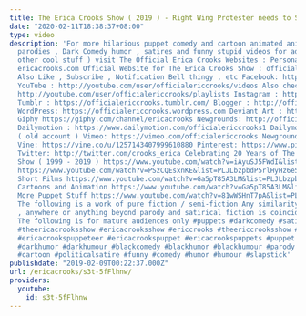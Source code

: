 ```yaml
---
title: The Erica Crooks Show ( 2019 ) - Right Wing Protester needs to SHUT UP
date: "2020-02-11T18:38:37+08:00"
type: video
description: 'For more hilarious puppet comedy and cartoon animated animation comedy
  parodies , Dark Comedy humor , satires and funny stupid videos for adults ( and
  other cool stuff ) visit The Official Erica Crooks Websites : Personal Website :
  ericacrooks.com Official Website for The Erica Crooks Show : officialericcrooks.com
  Also Like , Subscribe , Notification Bell thingy , etc Facebook: http://facebook.com/officialericcrooks
  YouTube : http://youtube.com/user/officialericcrooks/videos Also check out the playlists
  http://youtube.com/user/officialericcrooks/playlists Instagram : http://Instagram.com/officialericcrooks/
  Tumblr : https://officialericcrooks.tumblr.com/ Blogger : http://officialericcrooks.blogspot.com/
  WordPress: https://officialericcrooks.wordpress.com Deviant Art : https://www.deviantart.com/officialericcrooks
  Giphy https://giphy.com/channel/ericacrooks Newgrounds: http://officialericcrooks.newgrounds.com/follow
  Dailymotion : https://www.dailymotion.com/officialericcrooks1 Dailymotion : http://www.dailymotion.com/user/officialericcrooks/1
  ( old account ) Vimeo: https://vimeo.com/officialericcrooks Newgrounds: http://officialericcrooks.newgrounds.com
  Vine: https://vine.co/u/1257143407999610880 Pinterest: https://www.pinterest.com/officialec1/
  Twitter: http://twitter.com/crooks_erica Celebrating 20 Years of The Erica Crooks
  Show ( 1999 - 2019 ) https://www.youtube.com/watch?v=iAyuSJ5FWdI&list=PLJLbzpbdP5rlZadbTcja_61CDqfMZdngC
  https://www.youtube.com/watch?v=PSzCQEsxnKE&list=PLJLbzpbdP5rlHyHz6e50XDk6UuQ5mi_8R
  Short Films https://www.youtube.com/watch?v=Ga5pT85A3LM&list=PLJLbzpbdP5rnQ4F0a9BOFEZ0OvvSK_ygK
  Cartoons and Animation https://www.youtube.com/watch?v=Ga5pT85A3LM&list=PLJLbzpbdP5rm3Uof6NGtpgWsClgkO2wDT
  More Puppet Stuff https://www.youtube.com/watch?v=81wWSHnT7pA&list=PLJLbzpbdP5rk29aoKHfNFv_8g5gTSYRqq
  The following is a work of pure fiction / semi-fiction Any similarity to anyone
  , anywhere or anything beyond parody and satirical fiction is coincidental and unintentional
  The following is for mature audiences only #puppets #darkcomedy #satire #ericacrooks
  #theericacrooksshow #ericacrooksshow #ericcrooks #theericcrooksshow #ericcrooksshow
  #ericacrookspuppeteer #ericacrookspuppet #ericacrookspuppets #puppet #puppetry #adultpuppetry
  #darkhumor #darkhumour #blackcomedy #blackhumor #blackhumour #parody #parodies #cartoons
  #cartoon #politicalsatire #funny #comedy #humor #humour #slapstick'
publishdate: "2019-02-09T00:22:37.000Z"
url: /ericacrooks/s3t-5fFlhnw/
providers:
  youtube:
    id: s3t-5fFlhnw
---
```

